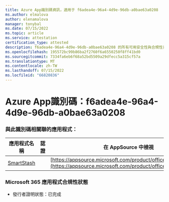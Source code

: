 ```yaml
---
title: Azure App識別碼資訊，適用于 f6adea4e-96a4-4d9e-96db-a0bae63a0208
ms.author: elmalova
author: elenamalova
manager: tonybal
ms.date: 07/15/2022
ms.topic: article
ms.service: attestation
certification_type: attested
description: f6adea4e-96a4-4d9e-96db-a0bae63a0208 的所有可用安全性與合規性資訊。
ms.openlocfilehash: 195572bc99b86ba2f2760f6a6550250f8ff41bd0
ms.sourcegitcommit: 7334fa6eb6f68a52bd5509a29dfecc5a315cf57a
ms.translationtype: MT
ms.contentlocale: zh-TW
ms.lasthandoff: 07/15/2022
ms.locfileid: "66820836"
---
```

# <a name="azure-app-id-f6adea4e-96a4-4d9e-96db-a0bae63a0208"></a>Azure App識別碼：f6adea4e-96a4-4d9e-96db-a0bae63a0208


### <a name="apps-associated-with-this-id"></a>與此識別碼相關聯的應用程式：
| **應用程式名稱** | **認證** | **在 AppSource 中檢視** |
|--------------|---------------|-----------------------|
| [SmartStash](../forward/WA200004223.md) |  | [https://appsource.microsoft.com/product/office/WA200004223](https://appsource.microsoft.com/product/office/WA200004223) |

### <a name="microsoft-365-app-compliance-status"></a>Microsoft 365 應用程式合規性狀態
- 發行者證明狀態：已完成
